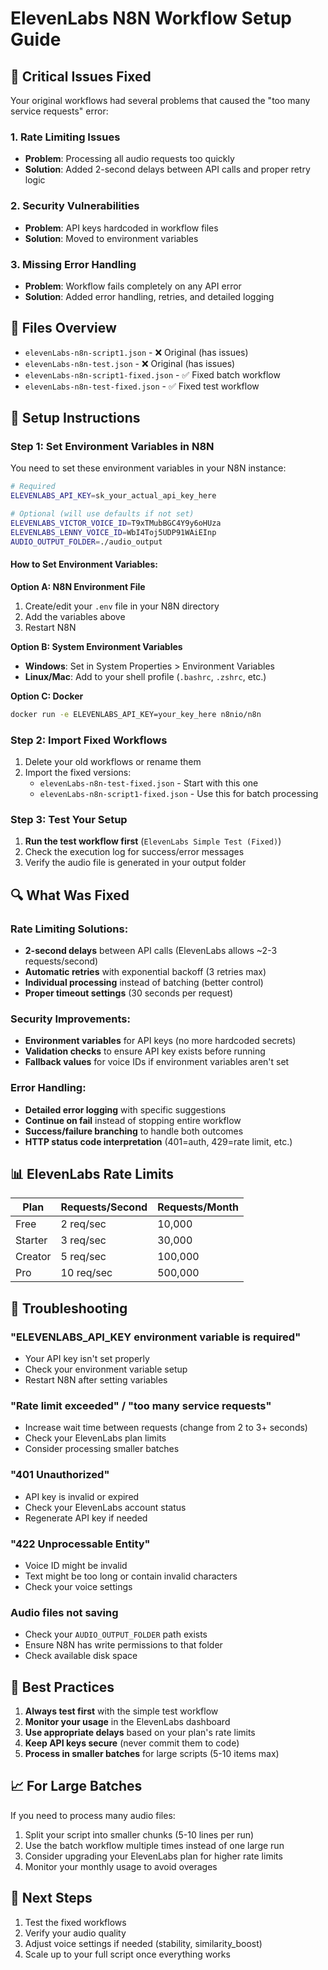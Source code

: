 # ElevenLabs N8N Workflow Setup Guide

## 🚨 Critical Issues Fixed

Your original workflows had several problems that caused the "too many service requests" error:

### 1. **Rate Limiting Issues**
- **Problem**: Processing all audio requests too quickly
- **Solution**: Added 2-second delays between API calls and proper retry logic

### 2. **Security Vulnerabilities** 
- **Problem**: API keys hardcoded in workflow files
- **Solution**: Moved to environment variables

### 3. **Missing Error Handling**
- **Problem**: Workflow fails completely on any API error
- **Solution**: Added error handling, retries, and detailed logging

## 📁 Files Overview

- `elevenLabs-n8n-script1.json` - ❌ Original (has issues)
- `elevenLabs-n8n-test.json` - ❌ Original (has issues)
- `elevenLabs-n8n-script1-fixed.json` - ✅ Fixed batch workflow
- `elevenLabs-n8n-test-fixed.json` - ✅ Fixed test workflow

## 🔧 Setup Instructions

### Step 1: Set Environment Variables in N8N

You need to set these environment variables in your N8N instance:

```bash
# Required
ELEVENLABS_API_KEY=sk_your_actual_api_key_here

# Optional (will use defaults if not set)
ELEVENLABS_VICTOR_VOICE_ID=T9xTMubBGC4Y9y6oHUza
ELEVENLABS_LENNY_VOICE_ID=WbI4Toj5UDP91WAiEInp
AUDIO_OUTPUT_FOLDER=./audio_output
```

#### How to Set Environment Variables:

**Option A: N8N Environment File**
1. Create/edit your `.env` file in your N8N directory
2. Add the variables above
3. Restart N8N

**Option B: System Environment Variables**
- **Windows**: Set in System Properties > Environment Variables
- **Linux/Mac**: Add to your shell profile (`.bashrc`, `.zshrc`, etc.)

**Option C: Docker**
```bash
docker run -e ELEVENLABS_API_KEY=your_key_here n8nio/n8n
```

### Step 2: Import Fixed Workflows

1. Delete your old workflows or rename them
2. Import the fixed versions:
   - `elevenLabs-n8n-test-fixed.json` - Start with this one
   - `elevenLabs-n8n-script1-fixed.json` - Use this for batch processing

### Step 3: Test Your Setup

1. **Run the test workflow first** (`ElevenLabs Simple Test (Fixed)`)
2. Check the execution log for success/error messages
3. Verify the audio file is generated in your output folder

## 🔍 What Was Fixed

### Rate Limiting Solutions:
- **2-second delays** between API calls (ElevenLabs allows ~2-3 requests/second)
- **Automatic retries** with exponential backoff (3 retries max)
- **Individual processing** instead of batching (better control)
- **Proper timeout settings** (30 seconds per request)

### Security Improvements:
- **Environment variables** for API keys (no more hardcoded secrets)
- **Validation checks** to ensure API key exists before running
- **Fallback values** for voice IDs if environment variables aren't set

### Error Handling:
- **Detailed error logging** with specific suggestions
- **Continue on fail** instead of stopping entire workflow
- **Success/failure branching** to handle both outcomes
- **HTTP status code interpretation** (401=auth, 429=rate limit, etc.)

## 📊 ElevenLabs Rate Limits

| Plan | Requests/Second | Requests/Month |
|------|----------------|----------------|
| Free | 2 req/sec | 10,000 |
| Starter | 3 req/sec | 30,000 |
| Creator | 5 req/sec | 100,000 |
| Pro | 10 req/sec | 500,000 |

## 🐛 Troubleshooting

### "ELEVENLABS_API_KEY environment variable is required"
- Your API key isn't set properly
- Check your environment variable setup
- Restart N8N after setting variables

### "Rate limit exceeded" / "too many service requests"
- Increase wait time between requests (change from 2 to 3+ seconds)
- Check your ElevenLabs plan limits
- Consider processing smaller batches

### "401 Unauthorized" 
- API key is invalid or expired
- Check your ElevenLabs account status
- Regenerate API key if needed

### "422 Unprocessable Entity"
- Voice ID might be invalid
- Text might be too long or contain invalid characters
- Check your voice settings

### Audio files not saving
- Check your `AUDIO_OUTPUT_FOLDER` path exists
- Ensure N8N has write permissions to that folder
- Check available disk space

## 🎯 Best Practices

1. **Always test first** with the simple test workflow
2. **Monitor your usage** in the ElevenLabs dashboard
3. **Use appropriate delays** based on your plan's rate limits
4. **Keep API keys secure** (never commit them to code)
5. **Process in smaller batches** for large scripts (5-10 items max)

## 📈 For Large Batches

If you need to process many audio files:

1. Split your script into smaller chunks (5-10 lines per run)
2. Use the batch workflow multiple times instead of one large run
3. Consider upgrading your ElevenLabs plan for higher rate limits
4. Monitor your monthly usage to avoid overages

## 🔄 Next Steps

1. Test the fixed workflows
2. Verify your audio quality
3. Adjust voice settings if needed (stability, similarity_boost)
4. Scale up to your full script once everything works